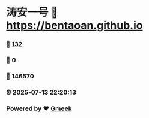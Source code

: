 # 涛安一号 :link: https://bentaoan.github.io 
### :page_facing_up: [132](https://bentaoan.github.io/tag.html) 
### :speech_balloon: 0 
### :hibiscus: 146570 
### :alarm_clock: 2025-07-13 22:20:13 
### Powered by :heart: [Gmeek](https://github.com/Meekdai/Gmeek)
